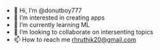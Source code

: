 - 👋 Hi, I’m @donutboy777
- 👀 I’m interested in creating apps
- 🌱 I’m currently learning ML
- 💞️ I’m looking to collaborate on intersenting topics
- 📫 How to reach me rhruthik20@gmail.com

<!---
donutboy777/donutboy777 is a ✨ special ✨ repository because its `README.md` (this file) appears on your GitHub profile.
You can click the Preview link to take a look at your changes.
--->
